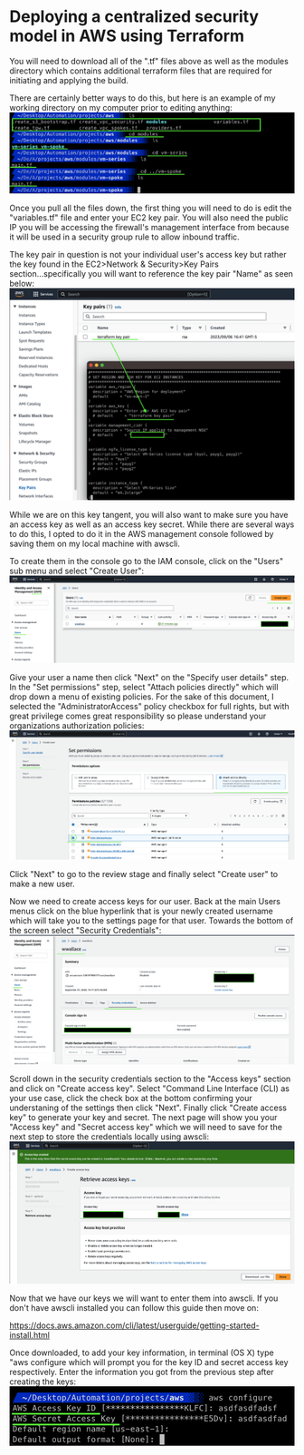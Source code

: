 # Deploying a centralized security model in AWS using Terraform

You will need to download all of the ".tf" files above as well as the modules directory which contains additional terraform files that are required for initiating and applying the build.

There are certainly better ways to do this, but here is an example of my working directory on my computer prior to editing anything:
![](/images/directory.png)

Once you pull all the files down, the first thing you will need to do is edit the "variables.tf" file and enter your EC2 key pair. You will also need the public IP you will be accessing the firewall's management interface from because it will be used in a security group rule to allow inbound traffic.

The key pair in question is not your individual user's access key but rather the key found in the EC2>Network & Security>Key Pairs section...specifically you will want to reference the key pair "Name" as seen below:
![](/images/variableskeypair.png)

While we are on this key tangent, you will also want to make sure you have an access key as well as an access key secret. While there are several ways to do this, I opted to do it in the AWS management console followed by saving them on my local machine with awscli.

To create them in the console go to the IAM console, click on the "Users" sub menu and select "Create User":
![](/images/iamcreate.png)

Give your user a name then click "Next" on the "Specify user details" step. In the "Set permissions" step, select "Attach policies directly" which will drop down a menu of existing policies. For the sake of this document, I selected the "AdministratorAccess" policy checkbox for full rights, but with great privilege comes great responsibility so please understand your organizations authorization policies:
![](/images/iampermissions.png)

Click "Next" to go to the review stage and finally select "Create user" to make a new user.

Now we need to create access keys for our user. Back at the main Users menus click on the blue hyperlink that is your newly created username which will take you to the settings page for that user. Towards the bottom of the screen select "Security Credentials":
![](/images/usersettings.png)

Scroll down in the security credentials section to the "Access keys" section and click on "Create access key". Select "Command Line Interface (CLI) as your use case, click the check box at the bottom confirming your understaning of the settings then click "Next". Finally click "Create access key" to generate your key and secret. The next page will show you your "Access key" and "Secret access key" which we will need to save for the next step to store the credentials locally using awscli:
![](/images/accesskey.png)

Now that we have our keys we will want to enter them into awscli. If you don't have awscli installed you can follow this guide then move on:

https://docs.aws.amazon.com/cli/latest/userguide/getting-started-install.html

Once downloaded, to add your key information, in terminal (OS X) type "aws configure which will prompt you for the key ID and secret access key respectively. Enter the information you got from the previous step after creating the keys:
![](/images/awsconfigure.png)
